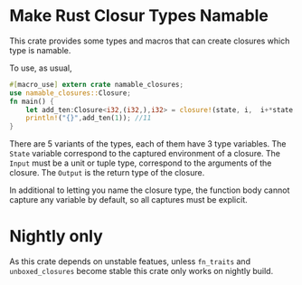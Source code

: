 # Make Rust Closur Types Namable

This crate provides some types and macros that can create closures which type is namable.

To use, as usual,

```rust
#[macro_use] extern crate namable_closures;
use namable_closures::Closure;
fn main() {
    let add_ten:Closure<i32,(i32,),i32> = closure!(state, i,  i+*state, 10);
    println!("{}",add_ten(1)); //11
}
```

There are 5 variants of the types, each of them have 3 type variables. The `State`
variable correspond to the captured environment of a closure. The `Input` must be
a unit or tuple type, correspond to the arguments of the closure. The `Output` is
the return type of the closure.

In additional to letting you name the closure type, the function body cannot capture
any variable by default, so all captures must be explicit.

# Nightly only

As this crate depends on unstable featues, unless `fn_traits` and `unboxed_closures`
become stable this crate only works on nightly build.
